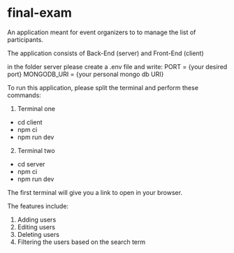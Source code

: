 # final-exam
An application meant for event organizers to to manage the list of participants.

The application consists of Back-End (server) and Front-End (client)

in the folder server please create a .env file and write:
PORT = {your desired port}
MONGODB_URI = {your personal mongo db URI}

To run this application, please split the terminal and perform these commands:
1. Terminal one
- cd client
- npm ci
- npm run dev
2. Terminal two
- cd server
- npm ci
- npm run dev

The first terminal will give you a link to open in your browser.

The features include:
1. Adding users
2. Editing users
3. Deleting users
4. Filtering the users based on the search term
